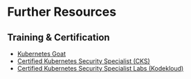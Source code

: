 # Further Resources



## Training & Certification

* [Kubernetes Goat](https://github.com/madhuakula/kubernetes-goat)
* [Certified Kubernetes Security Specialist (CKS)](https://training.linuxfoundation.org/certification/certified-kubernetes-security-specialist/)  
* [Certified Kubernetes Security Specialist Labs (Kodekloud)](https://kodekloud.com/p/certified-kubernetes-security-specialist-cks)